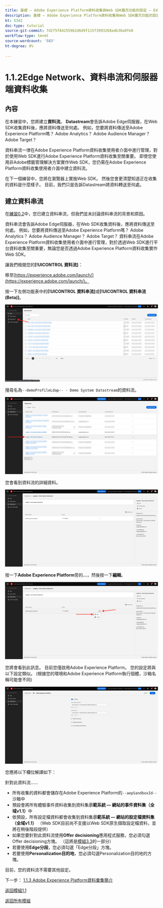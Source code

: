 ```yaml
---
title: 基礎 — Adobe Experience Platform資料收集與Web SDK擴充功能的設定 — Edge Network、資料串流和伺服器端資料收集
description: 基礎 — Adobe Experience Platform資料收集與Web SDK擴充功能的設定 — Edge Network、資料串流和伺服器端資料收集
kt: 5342
doc-type: tutorial
source-git-commit: 7d2f5f842559b2d6d9f115f3993268a4b36a0fe0
workflow-type: tm+mt
source-wordcount: '583'
ht-degree: 0%

---
```


# 1.1.2Edge Network、資料串流和伺服器端資料收集

## 內容

在本練習中，您將建立&#x200B;**資料流**。 **Datastream**&#x200B;會告訴Adobe Edge伺服器，在Web SDK收集資料後，應將資料傳送至何處。 例如，您要將資料傳送至Adobe Experience Platform嗎？ Adobe Analytics？ Adobe Audience Manager？ Adobe Target？

資料串流一律在Adobe Experience Platform資料收集使用者介面中進行管理，對於使用Web SDK進行Adobe Experience Platform資料收集至關重要。 即使您使用非Adobe標籤管理解決方案實作Web SDK，您仍需在Adobe Experience Platform資料收集使用者介面中建立資料流。

在下一個練習中，您將在瀏覽器上實施Web SDK。 然後您會更清楚知道正在收集的資料是什麼樣子。 目前，我們只是告訴Datastream將資料轉送至何處。

## 建立資料串流

在[練習0.2](./../../../modules/gettingstarted/gettingstarted/ex2.md)中，您已建立資料串流，但我們並未討論資料串流的背景和原因。

資料串流會告訴Adobe Edge伺服器，在Web SDK收集資料後，應將資料傳送至何處。 例如，您要將資料傳送至Adobe Experience Platform嗎？ Adobe Analytics？ Adobe Audience Manager？ Adobe Target？ 資料串流在Adobe Experience Platform資料收集使用者介面中進行管理，對於透過Web SDK進行平台資料收集至關重要，無論您是否透過Adobe Experience Platform資料收集實作Web SDK。

讓我們檢閱您的&#x200B;**[!UICONTROL 資料流]**：

移至[https://experience.adobe.com/launch/](https://experience.adobe.com/launch/)。

按一下左側功能表中的&#x200B;**[!UICONTROL 資料串流]**&#x200B;或&#x200B;**[!UICONTROL 資料串流(Beta)]**。

![按一下左側導覽中的[資料流]圖示](./images/edgeconfig1.png)

搜尋名為`--demoProfileLdap-- - Demo System Datastream`的資料流。

![命名資料流並儲存](./images/edgeconfig2.png)

您會看到資料流的詳細資料。

![命名資料流並儲存](./images/edgecfg1.png)

按一下&#x200B;**Adobe Experience Platform**&#x200B;旁的&#x200B;**...**，然後按一下&#x200B;**編輯**。

![命名資料流並儲存](./images/edgecfg1a.png)

您將會看到此訊息。 目前您僅啟用Adobe Experience Platform。 您的設定將與以下設定類似。 (根據您的環境和Adobe Experience Platform執行個體，沙箱名稱可能會不同)

![命名資料流並儲存](./images/edgecfg2.png)

您應將以下欄位解譯如下：

針對此資料流……

- 所有收集的資料都會儲存在Adobe Experience Platform的`--aepSandboxId--`沙箱中
- 預設會將所有體驗事件資料收集到資料集&#x200B;**示範系統 — 網站的事件資料集（全域v1.1）**&#x200B;中
- 依預設，所有設定檔資料都會收集到資料集&#x200B;**示範系統 — 網站的設定檔資料集（全域v1.1）** （Web SDK目前尚不支援以Web SDK原生擷取設定檔資料，並將在稍後階段提供）
- 如果您要針對此資料流使用&#x200B;**Offer decisioning**&#x200B;應用程式服務，您必須勾選Offer decisioning方塊。 （這將是[模組3.3](./../../../modules/ajo-b2c/module3.3/offer-decisioning.md)的一部分）
- 若要使用&#x200B;**Edge分段**，您必須勾選「Edge分段」方塊。
- 若要使用&#x200B;**Personalization目的地**，您必須勾選Personalization目的地的方塊。

目前，您的資料流不需要其他設定。

下一步： [1.1.3 Adobe Experience Platform資料彙集簡介](./ex3.md)

[返回模組1.1](./data-ingestion-launch-web-sdk.md)

[返回所有模組](./../../../overview.md)
